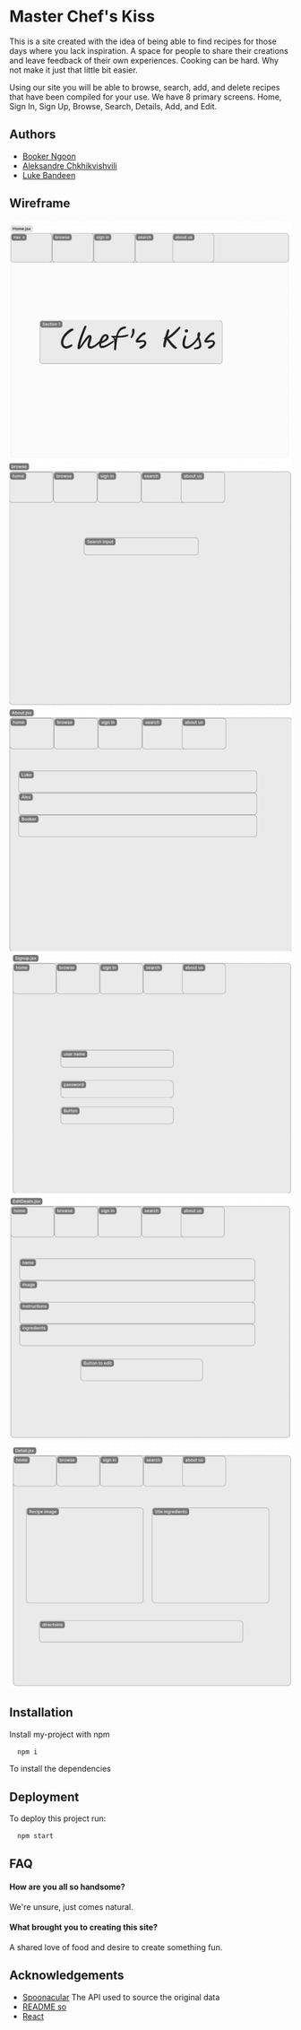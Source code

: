 
# Master Chef's Kiss

This is a site created with the idea of being able to find recipes for those days where you lack inspiration. A space for people to share their creations and leave feedback of their own experiences. Cooking can be hard. Why not make it just that little bit easier.

Using our site you will be able to browse, search, add, and delete recipes that have been compiled for your use. We have 8 primary screens. Home, Sign In, Sign Up, Browse, Search, Details, Add, and Edit.


## Authors

- [Booker Ngoon](https://github.com/bngoon)
- [Aleksandre Chkhikvishvili](https://github.com/AleksandreChkhikvishvili)
- [Luke Bandeen](https://github.com/labandor)


## Wireframe
![Alt text](<Screenshot from 2024-03-22 16-13-26.png>)
![Alt text](<Screenshot from 2024-03-22 16-07-29.png>)
![Alt text](<Screenshot from 2024-03-22 16-12-37-1.png>)
![Alt text](<Screenshot from 2024-03-22 16-14-14.png>)
![Alt text](<Screenshot from 2024-03-22 16-07-37.png>)
![Alt text](<Screenshot from 2024-03-22 16-07-34.png>)

## Installation

Install my-project with npm

```bash
  npm i
```
To install the dependencies
    
## Deployment

To deploy this project run:

```bash
  npm start
```


## FAQ

#### How are you all so handsome?

We're unsure, just comes natural.

#### What brought you to creating this site?

A shared love of food and desire to create something fun.


## Acknowledgements

 - [Spoonacular](https://spoonacular.com/food-api/docs) The API used to source the original data
 - [README so](https://readme.so/)
 - [React](https://create-react-app.dev/)

